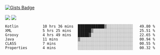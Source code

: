 

[![Gists Badge](https://badges.pufler.dev/gists/esabook)](https://gist.github.com/mine) 
<p>
<img align="center" src="https://github-readme-stats.anuraghazra1.vercel.app/api/top-langs/?username=esabook&layout=compact&theme=merko&count_private=true&langs_count=20"/>
<img align="center" src="https://github-readme-stats.anuraghazra1.vercel.app/api?username=esabook&show_icons=true&include_all_commits=true&theme=merko&count_private=true&custom_title=Github stats"/>
</p>
<!--START_SECTION:waka-->

```text
Kotlin           10 hrs 36 mins  ████████████▒░░░░░░░░░░░░   49.80 %
XML              5 hrs 25 mins   ██████▒░░░░░░░░░░░░░░░░░░   25.51 %
Groovy           4 hrs 49 mins   █████▓░░░░░░░░░░░░░░░░░░░   22.65 %
Java             11 mins         ▒░░░░░░░░░░░░░░░░░░░░░░░░   00.94 %
CLASS            7 mins          ░░░░░░░░░░░░░░░░░░░░░░░░░   00.55 %
Properties       4 mins          ░░░░░░░░░░░░░░░░░░░░░░░░░   00.32 %
```

<!--END_SECTION:waka-->




<!--
**esabook/esabook** is a ✨ _special_ ✨ repository because its `README.md` (this file) appears on your GitHub profile.

Here are some ideas to get you started:

- 🔭 I’m currently working on ...
- 🌱 I’m currently learning ...
- 👯 I’m looking to collaborate on ...
- 🤔 I’m looking for help with ...
- 💬 Ask me about ...
- 📫 How to reach me: ...
- 😄 Pronouns: ...
- ⚡ Fun fact: ...
-->
